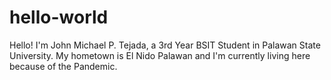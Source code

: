 # hello-world

Hello! I'm John Michael P. Tejada, a 3rd Year BSIT Student in Palawan State University. 
My hometown is El Nido Palawan and I'm currently living here because of the Pandemic.
